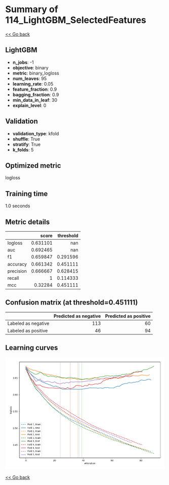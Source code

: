 # Summary of 114_LightGBM_SelectedFeatures

[<< Go back](../README.md)


## LightGBM
- **n_jobs**: -1
- **objective**: binary
- **metric**: binary_logloss
- **num_leaves**: 95
- **learning_rate**: 0.05
- **feature_fraction**: 0.9
- **bagging_fraction**: 0.9
- **min_data_in_leaf**: 30
- **explain_level**: 0

## Validation
 - **validation_type**: kfold
 - **shuffle**: True
 - **stratify**: True
 - **k_folds**: 5

## Optimized metric
logloss

## Training time

1.0 seconds

## Metric details
|           |    score |   threshold |
|:----------|---------:|------------:|
| logloss   | 0.631101 |  nan        |
| auc       | 0.692465 |  nan        |
| f1        | 0.659847 |    0.291596 |
| accuracy  | 0.661342 |    0.451111 |
| precision | 0.666667 |    0.628415 |
| recall    | 1        |    0.114333 |
| mcc       | 0.32284  |    0.451111 |


## Confusion matrix (at threshold=0.451111)
|                     |   Predicted as negative |   Predicted as positive |
|:--------------------|------------------------:|------------------------:|
| Labeled as negative |                     113 |                      60 |
| Labeled as positive |                      46 |                      94 |

## Learning curves
![Learning curves](learning_curves.png)

[<< Go back](../README.md)
